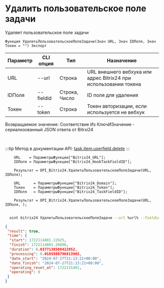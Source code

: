 ﻿---
sidebar_position: 5
---

# Удалить пользовательское поле задачи
 Удаляет пользовательское поле задачи



`Функция УдалитьПользовательскоеПолеЗадачи(Знач URL, Знач IDПоля, Знач Токен = "") Экспорт`

  | Параметр | CLI опция | Тип | Назначение |
  |-|-|-|-|
  | URL | --url | Строка | URL внешнего вебхука или адрес Bitrix24 при использовании токена |
  | IDПоля | --fieldid | Строка, Число | ID поля для удаления |
  | Токен | --token | Строка | Токен авторизации, если используется не вебхук |

  
  Возвращаемое значение:   Соответствие Из КлючИЗначение - сериализованный JSON ответа от Bitrxi24

<br/>

:::tip
Метод в документации API: [task.item.userfield.delete](https://dev.1c-bitrix.ru/rest_help/tasks/task/userfield/delete.php)
:::
<br/>


```bsl title="Пример кода"
    URL    = ПараметрыФункции["Bitrix24_URL"];
    IDПоля = ПараметрыФункции["Bitrix24_HookTaskFieldID"];

    Результат = OPI_Bitrix24.УдалитьПользовательскоеПолеЗадачи(URL, IDПоля);

    URL      = ПараметрыФункции["Bitrix24_Domain"];
    Токен    = ПараметрыФункции["Bitrix24_Token"];
    IDПоля   = ПараметрыФункции["Bitrix24_TaskFieldID"];

    Результат = OPI_Bitrix24.УдалитьПользовательскоеПолеЗадачи(URL, IDПоля, );
```



```sh title="Пример команды CLI"
    
  oint bitrix24 УдалитьПользовательскоеПолеЗадачи --url %url% --fieldid %fieldid% --token %token%

```

```json title="Результат"
{
 "result": true,
 "time": {
  "start": 1722114801.22925,
  "finish": 1722114801.26696,
  "duration": 0.0377130508422852,
  "processing": 0.0185980796813965,
  "date_start": "2024-07-27T21:13:21+00:00",
  "date_finish": "2024-07-27T21:13:21+00:00",
  "operating_reset_at": 1722115401,
  "operating": 0
 }
}
```
